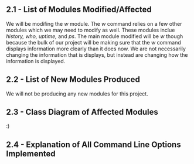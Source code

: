 ## 2.1 - List of Modules Modified/Affected

We will be modifing the *w* module. The *w* command relies on a few other modules which we may need to modify as well. These modules inclue *history, who, uptime,* and *ps*. The main module modified will be *w* though because the bulk of our project will be making sure that the *w* command displays information more clearly than it does now. We are not necessarily changing the information that is displays, but instead are changing how the information is displayed.

## 2.2 - List of New Modules Produced

We will not be producing any new modules for this project.

## 2.3 - Class Diagram of Affected Modules

:)

## 2.4 - Explanation of All Command Line Options Implemented
